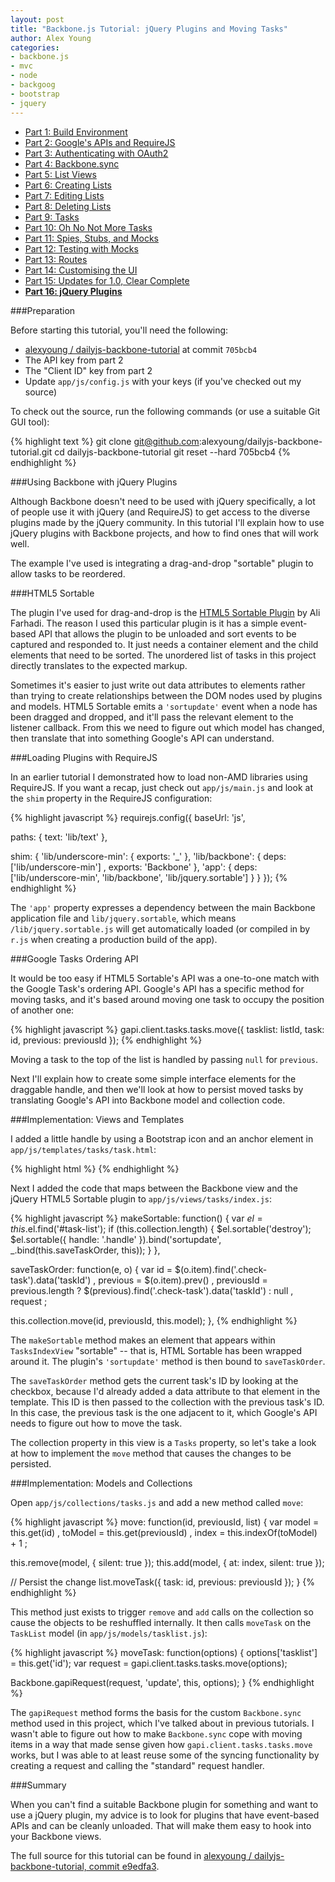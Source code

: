 ```yaml
---
layout: post
title: "Backbone.js Tutorial: jQuery Plugins and Moving Tasks"
author: Alex Young
categories: 
- backbone.js
- mvc
- node
- backgoog
- bootstrap
- jquery
---
```


<ul class="parts">
  <li><a href="http://dailyjs.com/2012/11/29/backbone-tutorial-1/">Part 1: Build Environment</a></li>
  <li><a href="http://dailyjs.com/2012/12/06/backbone-tutorial-2/">Part 2: Google's APIs and RequireJS</a></li>
  <li><a href="http://dailyjs.com/2012/12/13/backbone-tutorial-3/">Part 3: Authenticating with OAuth2</a></li>
  <li><a href="http://dailyjs.com/2012/12/20/backbone-tutorial-4/">Part 4: Backbone.sync</a></li>
  <li><a href="http://dailyjs.com/2012/12/27/backbone-tutorial-5/">Part 5: List Views</a></li>
  <li><a href="http://dailyjs.com/2013/01/03/backbone-tutorial-6/">Part 6: Creating Lists</a></li>
  <li><a href="http://dailyjs.com/2013/01/10/backbone-tutorial-7/">Part 7: Editing Lists</a></li>
  <li><a href="http://dailyjs.com/2013/01/17/backbone-tutorial-8/">Part 8: Deleting Lists</a></li>
  <li><a href="http://dailyjs.com/2013/01/24/backbone-tutorial-9/">Part 9: Tasks</a></li>
  <li><a href="http://dailyjs.com/2013/01/31/backbone-tutorial-10/">Part 10: Oh No Not More Tasks</a></li>
  <li><a href="http://dailyjs.com/2013/02/07/backbone-tutorial-11/">Part 11: Spies, Stubs, and Mocks</a></li>
  <li><a href="http://dailyjs.com/2013/02/14/backbone-tutorial-12/">Part 12: Testing with Mocks</a></li>
  <li><a href="http://dailyjs.com/2013/03/07/backbone-tutorial-13/">Part 13: Routes</a></li>
  <li><a href="http://dailyjs.com/2013/03/14/backbone-tutorial-14/">Part 14: Customising the UI</a></li>
  <li><a href="http://dailyjs.com/2013/03/28/backbone-tutorial-15/">Part 15: Updates for 1.0, Clear Complete</a></li>
  <li><a href="http://dailyjs.com/2013/04/04/backbone-tutorial-16/"><strong>Part 16: jQuery Plugins</strong></a></li>
</ul>

###Preparation

Before starting this tutorial, you'll need the following:

* [alexyoung / dailyjs-backbone-tutorial](https://github.com/alexyoung/dailyjs-backbone-tutorial) at commit `705bcb4`
* The API key from part 2
* The "Client ID" key from part 2
* Update `app/js/config.js` with your keys (if you've checked out my source)

To check out the source, run the following commands (or use a suitable Git GUI tool):

{% highlight text %}
git clone git@github.com:alexyoung/dailyjs-backbone-tutorial.git
cd dailyjs-backbone-tutorial
git reset --hard 705bcb4
{% endhighlight %}

###Using Backbone with jQuery Plugins

Although Backbone doesn't need to be used with jQuery specifically, a lot of people use it with jQuery (and RequireJS) to get access to the diverse plugins made by the jQuery community.  In this tutorial I'll explain how to use jQuery plugins with Backbone projects, and how to find ones that will work well.

The example I've used is integrating a drag-and-drop "sortable" plugin to allow tasks to be reordered.

###HTML5 Sortable

The plugin I've used for drag-and-drop is the [HTML5 Sortable Plugin](http://farhadi.ir/projects/html5sortable) by Ali Farhadi.  The reason I used this particular plugin is it has a simple event-based API that allows the plugin to be unloaded and sort events to be captured and responded to.  It just needs a container element and the child elements that need to be sorted.  The unordered list of tasks in this project directly translates to the expected markup.

Sometimes it's easier to just write out data attributes to elements rather than trying to create relationships between the DOM nodes used by plugins and models.  HTML5 Sortable emits a `'sortupdate'` event when a node has been dragged and dropped, and it'll pass the relevant element to the listener callback.  From this we need to figure out which model has changed, then translate that into something Google's API can understand.

###Loading Plugins with RequireJS

In an earlier tutorial I demonstrated how to load non-AMD libraries using RequireJS.  If you want a recap, just check out `app/js/main.js` and look at the `shim` property in the RequireJS configuration:

{% highlight javascript %}
requirejs.config({
  baseUrl: 'js',

  paths: {
    text: 'lib/text'
  },

  shim: {
    'lib/underscore-min': {
      exports: '_'
    },
    'lib/backbone': {
      deps: ['lib/underscore-min']
    , exports: 'Backbone'
    },
    'app': {
      deps: ['lib/underscore-min', 'lib/backbone', 'lib/jquery.sortable']
    }
  }
});
{% endhighlight %}

The `'app'` property expresses a dependency between the main Backbone application file and `lib/jquery.sortable`, which means `/lib/jquery.sortable.js` will get automatically loaded (or compiled in by `r.js` when creating a production build of the app).

###Google Tasks Ordering API

It would be too easy if HTML5 Sortable's API was a one-to-one match with the Google Task's ordering API.  Google's API has a specific method for moving tasks, and it's based around moving one task to occupy the position of another one:

{% highlight javascript %}
gapi.client.tasks.tasks.move({ tasklist: listId, task: id, previous: previousId });
{% endhighlight %}

Moving a task to the top of the list is handled by passing `null` for `previous`.

Next I'll explain how to create some simple interface elements for the draggable handle, and then we'll look at how to persist moved tasks by translating Google's API into Backbone model and collection code.

###Implementation: Views and Templates

I added a little handle by using a Bootstrap icon and an anchor element in `app/js/templates/tasks/task.html`:

{% highlight html %}
<a href="#" class="handle pull-right"><i class="icon-move"></i></a>
{% endhighlight %}

Next I added the code that maps between the Backbone view and the jQuery HTML5 Sortable plugin to `app/js/views/tasks/index.js`:

{% highlight javascript %}
makeSortable: function() {
  var $el = this.$el.find('#task-list');
  if (this.collection.length) {
    $el.sortable('destroy');
    $el.sortable({ handle: '.handle' }).bind('sortupdate', _.bind(this.saveTaskOrder, this));
  }
},

saveTaskOrder: function(e, o) {
  var id = $(o.item).find('.check-task').data('taskId')
    , previous = $(o.item).prev()
    , previousId = previous.length ? $(previous).find('.check-task').data('taskId') : null
    , request
    ;

  this.collection.move(id, previousId, this.model);
},
{% endhighlight %}

The `makeSortable` method makes an element that appears within `TasksIndexView` "sortable" -- that is, HTML Sortable has been wrapped around it.  The plugin's `'sortupdate'` method is then bound to `saveTaskOrder`.

The `saveTaskOrder` method gets the current task's ID by looking at the checkbox, because I'd already added a data attribute to that element in the template.  This ID is then passed to the collection with the previous task's ID.  In this case, the previous task is the one adjacent to it, which Google's API needs to figure out how to move the task.

The collection property in this view is a `Tasks` property, so let's take a look at how to implement the `move` method that causes the changes to be persisted.

###Implementation: Models and Collections

Open `app/js/collections/tasks.js` and add a new method called `move`:

{% highlight javascript %}
move: function(id, previousId, list) {
  var model = this.get(id)
    , toModel = this.get(previousId)
    , index = this.indexOf(toModel) + 1
    ;

  this.remove(model, { silent: true });
  this.add(model, { at: index, silent: true });

  // Persist the change
  list.moveTask({ task: id, previous: previousId });
}
{% endhighlight %}

This method just exists to trigger `remove` and `add` calls on the collection so cause the objects to be reshuffled internally.  It then calls `moveTask` on the `TaskList` model (in `app/js/models/tasklist.js`):

{% highlight javascript %}
moveTask: function(options) {
  options['tasklist'] = this.get('id');
  var request = gapi.client.tasks.tasks.move(options);

  Backbone.gapiRequest(request, 'update', this, options);
}
{% endhighlight %}

The `gapiRequest` method forms the basis for the custom `Backbone.sync` method used in this project, which I've talked about in previous tutorials.  I wasn't able to figure out how to make `Backbone.sync` cope with moving items in a way that made sense given how `gapi.client.tasks.tasks.move` works, but I was able to at least reuse some of the syncing functionality by creating a request and calling the "standard" request handler.

###Summary

When you can't find a suitable Backbone plugin for something and want to use a jQuery plugin, my advice is to look for plugins that have event-based APIs and can be cleanly unloaded.  That will make them easy to hook into your Backbone views.

The full source for this tutorial can be found in [alexyoung / dailyjs-backbone-tutorial, commit e9edfa3](https://github.com/alexyoung/dailyjs-backbone-tutorial/commit/e9edfa3157fd460a9c82faa6c6bb9d87ccdca443).
